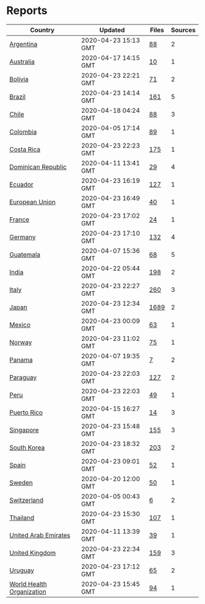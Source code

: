 # Reports

| Country | Updated | Files | Sources |
| --- | --- | --- | --- |
| [Argentina](ar/README.md) | 2020-04-23 15:13 GMT | [88](ar/README.md) | 2 |
| [Australia](au/README.md) | 2020-04-17 14:15 GMT | [10](au/README.md) | 1 |
| [Bolivia](bo/README.md) | 2020-04-23 22:21 GMT | [71](bo/README.md) | 2 |
| [Brazil](br/README.md) | 2020-04-23 14:14 GMT | [161](br/README.md) | 5 |
| [Chile](cl/README.md) | 2020-04-18 04:24 GMT | [88](cl/README.md) | 3 |
| [Colombia](co/README.md) | 2020-04-05 17:14 GMT | [89](co/README.md) | 1 |
| [Costa Rica](cr/README.md) | 2020-04-23 22:23 GMT | [175](cr/README.md) | 1 |
| [Dominican Republic](do/README.md) | 2020-04-11 13:41 GMT | [29](do/README.md) | 4 |
| [Ecuador](ec/README.md) | 2020-04-23 16:19 GMT | [127](ec/README.md) | 1 |
| [European Union](eu/README.md) | 2020-04-23 16:49 GMT | [40](eu/README.md) | 1 |
| [France](fr/README.md) | 2020-04-23 17:02 GMT | [24](fr/README.md) | 1 |
| [Germany](de/README.md) | 2020-04-23 17:10 GMT | [132](de/README.md) | 4 |
| [Guatemala](gt/README.md) | 2020-04-07 15:36 GMT | [68](gt/README.md) | 5 |
| [India](in/README.md) | 2020-04-22 05:44 GMT | [198](in/README.md) | 2 |
| [Italy](it/README.md) | 2020-04-23 22:27 GMT | [260](it/README.md) | 3 |
| [Japan](jp/README.md) | 2020-04-23 12:34 GMT | [1689](jp/README.md) | 2 |
| [Mexico](mx/README.md) | 2020-04-23 00:09 GMT | [63](mx/README.md) | 1 |
| [Norway](no/README.md) | 2020-04-23 11:02 GMT | [75](no/README.md) | 1 |
| [Panama](pa/README.md) | 2020-04-07 19:35 GMT | [7](pa/README.md) | 2 |
| [Paraguay](py/README.md) | 2020-04-23 22:03 GMT | [127](py/README.md) | 2 |
| [Peru](pe/README.md) | 2020-04-23 22:03 GMT | [49](pe/README.md) | 1 |
| [Puerto Rico](pr/README.md) | 2020-04-15 16:27 GMT | [14](pr/README.md) | 3 |
| [Singapore](sg/README.md) | 2020-04-23 15:48 GMT | [155](sg/README.md) | 3 |
| [South Korea](kr/README.md) | 2020-04-23 18:32 GMT | [203](kr/README.md) | 2 |
| [Spain](es/README.md) | 2020-04-23 09:01 GMT | [52](es/README.md) | 1 |
| [Sweden](se/README.md) | 2020-04-20 12:00 GMT | [50](se/README.md) | 1 |
| [Switzerland](ch/README.md) | 2020-04-05 00:43 GMT | [6](ch/README.md) | 2 |
| [Thailand](th/README.md) | 2020-04-23 15:30 GMT | [107](th/README.md) | 1 |
| [United Arab Emirates](ae/README.md) | 2020-04-11 13:39 GMT | [39](ae/README.md) | 1 |
| [United Kingdom](uk/README.md) | 2020-04-23 22:34 GMT | [159](uk/README.md) | 3 |
| [Uruguay](uy/README.md) | 2020-04-23 17:12 GMT | [65](uy/README.md) | 2 |
| [World Health Organization](who/README.md) | 2020-04-23 15:45 GMT | [94](who/README.md) | 1 |
